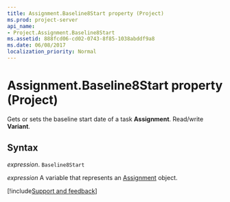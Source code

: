 ```yaml
---
title: Assignment.Baseline8Start property (Project)
ms.prod: project-server
api_name:
- Project.Assignment.Baseline8Start
ms.assetid: 888fcd06-cd02-0743-8f85-1038abddf9a8
ms.date: 06/08/2017
localization_priority: Normal
---
```



# Assignment.Baseline8Start property (Project)

Gets or sets the baseline start date of a task  **Assignment**. Read/write **Variant**.


## Syntax

_expression_. `Baseline8Start`

_expression_ A variable that represents an [Assignment](./Project.Assignment.md) object.

[!include[Support and feedback](~/includes/feedback-boilerplate.md)]